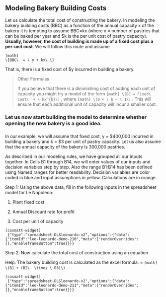 ## Modeling Bakery Building Costs

Let us calculate the total cost of constructing the bakery. In modeling the bakery building costs (BBC) as a function of the annual capacity x of the bakery it is tempting to assume BBC=kx (where x = number of pastries that can be baked per year and $k is the per unit cost of pastry capacity). **Usually, however, the cost of building is made up of a fixed cost plus a per-unit cost**. We will follow this route and assume


```
[math]
\[BBC\  = \ y + kx\ \]
```

That is, there is a fixed cost of $y incurred in building a bakery.

> Other Formulas
> 
> If you believe that there is a diminishing cost of adding each unit of capacity you might try a model of the form 
> `
> [math]
> \(BC = Fixed\ cost\  + \ kx^{b}\)
> `
>  , where 
> `
> [math]
> \(0 < \ b < \ 1\)
> `
> . This will ensure that each additional unit of capacity will incur a smaller cost.

### Let us now start building the model to determine whether opening the new bakery is a good idea. 

###  

In our example, we will assume that fixed cost, y = $400,000 incurred in building a bakery and k = $3 per unit of pastry capacity. Let us also assume that the annual capacity of the bakery is 300,000 pastries.

As described in our modeling rules, we have grouped all our inputs together. In Cells B1 through B14, we will enter values of our inputs and decision variables step by step. Also the range B1:B14 has been defined using Named ranges for better readability. Decision variables are color coded in blue and input assumptions in yellow. Calculations are in orange.

Step 1: Using the above data, fill in the following inputs in the spreadsheet model for Le Napoleon:

1.  Plant fixed cost

2.  Annual Discount rate for profit

3.  Cost per unit of capacity

```
[cosmatt-widget]
 {"type":"spreadsheet-DLSleonardo-v2","options":{"data":{"itemId":"leo-leonardo-demo-210","meta":{"renderOverrides":{},"enableframeButton":true}}}} 
```

Step 2: Now calculate the total cost of construction using an equation

Help: The bakery building cost is calculated as the excel formula: = 
`
[math]
\(B1 + (B2\  \times \ B3)\)
`
.

```
[cosmatt-widget]
 {"type":"spreadsheet-DLSleonardo-v2","options":{"data":{"itemId":"leo-leonardo-demo-211","meta":{"renderOverrides":{},"enableframeButton":true}}}} 
```
